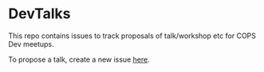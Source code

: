 # DevTalks
This repo contains issues to track proposals of talk/workshop etc for COPS Dev meetups.

To propose a talk, create a new issue [here](https://github.com/COPS-IITBHU/DevTalks/issues/new).

